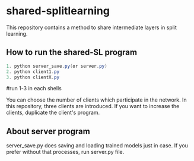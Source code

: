 # shared-splitlearning
This repository contains a method to share intermediate layers in split learning.


## How to run the shared-SL program
```powershell
1. python server_save.py(or server.py)
2. python client1.py
3. python clientX.py
```
#run 1-3 in each shells

You can choose the number of clients which participate in the network.
In this repository, three clients are introduced.
If you want to increase the clients, duplicate the client's program.



## About server program

server_save.py does saving and loading trained models just in case.
If you prefer without that processes, run server.py file.
